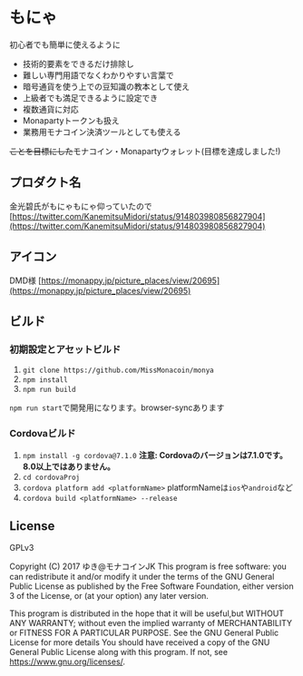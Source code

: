 # もにゃ

初心者でも簡単に使えるように

* 技術的要素をできるだけ排除し
* 難しい専門用語でなくわかりやすい言葉で
* 暗号通貨を使う上での豆知識の教本として使え
* 上級者でも満足できるように設定でき
* 複数通貨に対応
* Monapartyトークンも扱え
* 業務用モナコイン決済ツールとしても使える

~~ことを目標にした~~モナコイン・Monapartyウォレット(目標を達成しました!)

## プロダクト名
金光碧氏がもにゃもにゃ仰っていたので
[https://twitter.com/KanemitsuMidori/status/914803980856827904](https://twitter.com/KanemitsuMidori/status/914803980856827904)

## アイコン

DMD様
[https://monappy.jp/picture_places/view/20695](https://monappy.jp/picture_places/view/20695)


## ビルド

### 初期設定とアセットビルド

1. `git clone https://github.com/MissMonacoin/monya`
1. `npm install`
1. `npm run build`

`npm run start`で開発用になります。browser-syncあります

### Cordovaビルド

1. `npm install -g cordova@7.1.0` **注意: Cordovaのバージョンは7.1.0です。8.0以上ではありません。**
1. `cd cordovaProj`
1. `cordova platform add <platformName>` platformNameは`ios`や`android`など
1. `cordova build <platformName> --release`

## License

GPLv3

Copyright (C) 2017 ゆき@モナコインJK
This program is free software: you can redistribute it and/or modify it under the terms of the GNU General Public License as published by the Free Software Foundation, either version 3 of the License, or (at your option) any later version.

This program is distributed in the hope that it will be useful,but WITHOUT ANY WARRANTY; without even the implied warranty of MERCHANTABILITY or FITNESS FOR A PARTICULAR PURPOSE.  See the GNU General Public License for more details You should have received a copy of the GNU General Public License along with this program.  If not, see <https://www.gnu.org/licenses/>.
